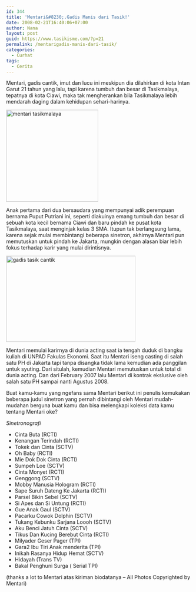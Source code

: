 ```yaml
---
id: 344
title: 'Mentari&#8230;.Gadis Manis dari Tasik!'
date: 2008-02-21T16:40:06+07:00
author: Nana
layout: post
guid: https://www.tasikisme.com/?p=21
permalink: /mentarigadis-manis-dari-tasik/
categories:
  - Curhat
tags:
  - Cerita
---
```

Mentari, gadis cantik, imut dan lucu ini meskipun dia dilahirkan di kota Intan Garut 21 tahun yang lalu, tapi karena tumbuh dan besar di Tasikmalaya, tepatnya di kota Ciawi, maka tak mengherankan bila Tasikmalaya lebih mendarah daging dalam kehidupan sehari-harinya.

<img loading="lazy" class="aligncenter wp-image-1623 size-full" src="https://www.tasikisme.com/wp-content/uploads/2008/02/mentari.jpg" alt="mentari tasikmalaya" width="250" height="250" srcset="https://www.tasikisme.com/wp-content/uploads/2008/02/mentari.jpg 250w, https://www.tasikisme.com/wp-content/uploads/2008/02/mentari-150x150.jpg 150w, https://www.tasikisme.com/wp-content/uploads/2008/02/mentari-80x80.jpg 80w" sizes="(max-width: 250px) 100vw, 250px" /> 

Anak pertama dari dua bersaudara yang mempunyai adik perempuan bernama Puput Putriani ini, seperti diakuinya emang tumbuh dan besar di sebuah kota kecil bernama Ciawi dan baru pindah ke pusat kota Tasikmalaya, saat menginjak kelas 3 SMA. Itupun tak berlangsung lama, karena sejak mulai membintangi beberapa sinetron, akhirnya Mentari pun memutuskan untuk pindah ke Jakarta, mungkin dengan alasan biar lebih fokus terhadap karir yang mulai dirintisnya.

<img loading="lazy" class="aligncenter wp-image-1622 size-full" src="https://www.tasikisme.com/wp-content/uploads/2008/02/mentari-gadis-tasikmalaya.jpg" alt="gadis tasik cantik" width="351" height="234" srcset="https://www.tasikisme.com/wp-content/uploads/2008/02/mentari-gadis-tasikmalaya.jpg 351w, https://www.tasikisme.com/wp-content/uploads/2008/02/mentari-gadis-tasikmalaya-300x200.jpg 300w, https://www.tasikisme.com/wp-content/uploads/2008/02/mentari-gadis-tasikmalaya-320x213.jpg 320w" sizes="(max-width: 351px) 100vw, 351px" /> 

Mentari memulai karirnya di dunia acting saat ia tengah duduk di bangku kuliah di UNPAD Fakulas Ekonomi. Saat itu Mentari iseng casting di salah satu PH di Jakarta tapi tanpa disangka tidak lama kemudian ada panggilan untuk syuting. Dari situlah, kemudian Mentari memutuskan untuk total di dunia acting. Dan dari February 2007 lalu Mentari di kontrak ekslusive oleh salah satu PH sampai nanti Agustus 2008.

Buat kamu-kamu yang ngefans sama Mentari berikut ini penulis kemukakan beberapa judul sinetron yang pernah dibintangi oleh Mentari mudah-mudahan berguna buat kamu dan bisa melengkapi koleksi data kamu tentang Mentari oke?

_Sinetronografi_

  * Cinta Buta (RCTI)
  * Kenangan Terindah (RCTI)
  * Tokek dan Cinta (SCTV)
  * Oh Baby (RCTI)
  * Mie Dok Dok Cinta (RCTI)
  * Sumpeh Loe (SCTV)
  * Cinta Monyet (RCTI)
  * Genggong (SCTV)
  * Mobby Manusia Hologram (RCTI)
  * Sape Suruh Dateng Ke Jakarta (RCTI)
  * Parsel Bikin Sebel (SCTV)
  * Si Apes dan Si Untung (RCTI)
  * Gue Anak Gaul (SCTV)
  * Pacarku Cowok Dolphin (SCTV)
  * Tukang Kebunku Sarjana Loooh (SCTV)
  * Aku Benci Jatuh Cinta (SCTV)
  * Tikus Dan Kucing Berebut Cinta (RCTI)
  * Milyader Geser Pager (TPI)
  * Gara2 Ibu Tiri Anak menderita (TPI)
  * Inikah Rasanya Hidup Hemat (SCTV)
  * Hidayah (Trans TV)
  * Bakal Penghuni Surga ( Serial TPI)

(thanks a lot to Mentari atas kiriman biodatanya &#8211; All Photos Copyrighted by Mentari)
